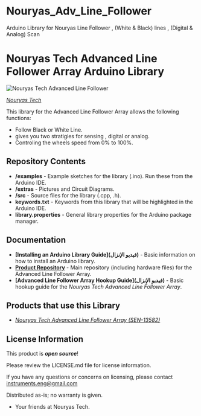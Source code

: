 # Nouryas_Adv_Line_Follower
Arduino Library for Nouryas Line Follower , (White &amp; Black) lines , (Digital &amp; Analog) Scan

Nouryas Tech Advanced Line Follower Array Arduino Library
========================================

![Nouryas Tech Advanced Line Follower](https://lh3.googleusercontent.com/xRPYTUY2P3R6Imvm0Kv9dFvBgCcXDxrSh8ZGJT0HAi0TczkbBjQdfdvruGJUIu81jO7QKG6ZaWxEx9SM0gWzjxYcPsxTArrOH2iWRMtUM0uNT3sE9ui717_aLARy7QX46Uu_TZVttKv6fQOVDjrP_mwGTDqGY_npDWhidk47G_Ab8RORgXtzt8B_qtCT7hDUKdEGgWWaxJJvRKdrpFfuEm3-otGa7d-wN8XAqYRSwohAfOso0BLZk_LatrEf12Z_VgBSpj144V9rHbqN58lXlyFbAzYFMMTRtzTli6N6NfZ6Jnhsp_X9m6ytpd29lZ-6trW0a4tnde_fHtvnl1YEjGi8KgrmMx05A66M3yFqVxOdBCajyUFtb5__aK240jo4I4RjqJyh3RYvcm3O4uXptE36cpkyrgvsSgilOmMXsgNIgOFO3bd1Ala8ur80cAxlTS60IHHr0j2FQBfxMqAFP6b_E-a7kvBydQ-xQWnJFXFq7jt7NMJ6OBl_h9Pks8gBSMr15Sujkz6spJQADW8HETZA3uE02QuGYirO2h8H0JT3nHrUQu5BvgKYy1bKUadCDZT3KDbch-0CdPVan68deMrTU5LvwuiovlF7OFVAOjtlO857DQsP89hL2vMod2TIMxYS8vzSX0bGBHi2l5-cKvG9eSBWThIOiYs-ZTADdFP5GEV9JOYLYYQi=w741-h556-no)

[*Nouryas Tech*](https://www.youtube.com/c/EngMYahyaMahmoud)

This library for the Advanced Line Follower Array allows the following functions:

* Follow Black or White Line.
* gives you two stratigies for sensing , digital or analog.
* Controling the wheels speed from 0% to 100%. 

Repository Contents
-------------------

* **/examples** - Example sketches for the library (.ino). Run these from the Arduino IDE. 
* **/extras** - Pictures and Circuit Diagrams. 
* **/src** - Source files for the library (.cpp, .h).
* **keywords.txt** - Keywords from this library that will be highlighted in the Arduino IDE. 
* **library.properties** - General library properties for the Arduino package manager. 

Documentation
--------------

* **[Installing an Arduino Library Guide](فيديو الإنزال)** - Basic information on how to install an Arduino library.
* **[Product Repository](https://github.com/Nouryas-Tech/Nouryas-Advanced-Line-Follower-Array)** - Main repository (including hardware files) for the Advanced Line Follower Array.
* **[Advanced Line Follower Array Hookup Guide](فيديو الإنزال)** - Basic hookup guide for the *Nouryas Tech Advanced Line Follower Array*.

Products that use this Library 
---------------------------------

* [*Nouryas Tech Advanced Line Follower Array (SEN-13582)*](https://egypt.souq.com/eg-en/advanced-line-follower-sensor-x5-dual-analog-digital-black-white-line-106046805/i/)

License Information
-------------------

This product is _**open source**_! 

Please review the LICENSE.md file for license information. 

If you have any questions or concerns on licensing, please contact instruments.eng@gmail.com

Distributed as-is; no warranty is given.

- Your friends at Nouryas Tech.
